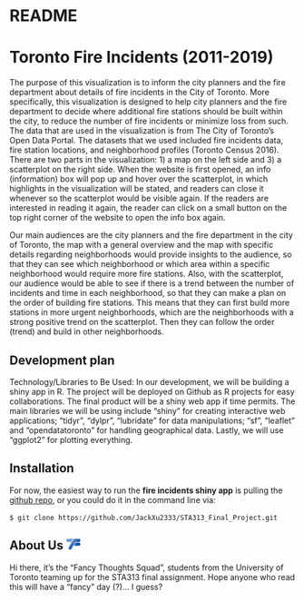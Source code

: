 README
================

# Toronto Fire Incidents (2011-2019)

The purpose of this visualization is to inform the city planners and the
fire department about details of fire incidents in the City of Toronto.
More specifically, this visualization is designed to help city planners
and the fire department to decide where additional fire stations should
be built within the city, to reduce the number of fire incidents or
minimize loss from such. The data that are used in the visualization is
from The City of Toronto’s Open Data Portal. The datasets that we used
included fire incidents data, fire station locations, and neighborhood
profiles (Toronto Census 2016). There are two parts in the
visualization: 1) a map on the left side and 3) a scatterplot on the
right side. When the website is first opened, an info (information) box
will pop up and hover over the scatterplot, in which highlights in the
visualization will be stated, and readers can close it whenever so the
scatterplot would be visible again. If the readers are interested in
reading it again, the reader can click on a small button on the top
right corner of the website to open the info box again.

Our main audiences are the city planners and the fire department in the
city of Toronto, the map with a general overview and the map with
specific details regarding neighborhoods would provide insights to the
audience, so that they can see which neighborhood or which area within a
specific neighborhood would require more fire stations. Also, with the
scatterplot, our audience would be able to see if there is a trend
between the number of incidents and time in each neighborhood, so that
they can make a plan on the order of building fire stations. This means
that they can first build more stations in more urgent neighborhoods,
which are the neighborhoods with a strong positive trend on the
scatterplot. Then they can follow the order (trend) and build in other
neighborhoods.

## Development plan

Technology/Libraries to Be Used: In our development, we will be building
a shiny app in R. The project will be deployed on Github as R projects
for easy collaborations. The final product will be a shiny web app if
time permits. The main libraries we will be using include “shiny” for
creating interactive web applications; “tidyr”, “dylpr”, “lubridate” for
data manipulations; “sf”, “leaflet” and “opendatatoronto” for handling
geographical data. Lastly, we will use “ggplot2” for plotting
everything.

## Installation

For now, the easiest way to run the **fire incidents shiny app** is
pulling the [github
repo](https://github.com/JackXu2333/STA313_Final_Project), or you could
do it in the command line via:

    $ git clone https://github.com/JackXu2333/STA313_Final_Project.git

## About Us <img src="app/www/logo.png" width="25" height="auto">

Hi there, it’s the “Fancy Thoughts Squad”, students from the University
of Toronto teaming up for the STA313 final assignment. Hope anyone who
read this will have a “fancy” day (?)… I guess?
